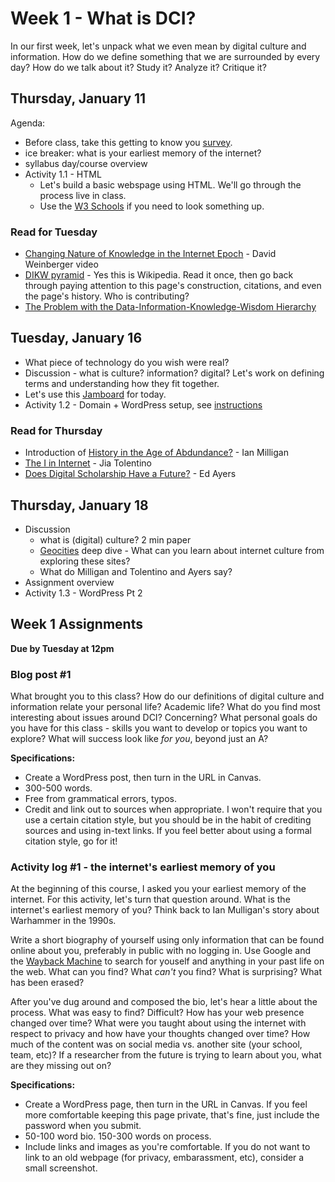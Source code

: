 # Week 1 - What is DCI?

In our first week, let's unpack what we even mean by digital culture and information. How do we define something that we are surrounded by every day? How do we talk about it? Study it? Analyze it? Critique it?


## Thursday, January 11

Agenda:

* Before class, take this getting to know you [survey](https://docs.google.com/forms/d/e/1FAIpQLSdGpO7cQLQTw3sfEPQElA3mAREaTxNF_m6FM3H5X7AP0bSdLQ/viewform?usp=sf_link).
* ice breaker: what is your earliest memory of the internet?
* syllabus day/course overview
* Activity 1.1 - HTML
	* Let's build a basic webspage using HTML. We'll go through the process live in class.
	* Use the [W3 Schools](https://www.w3schools.com/html/) if you need to look something up. 


### Read for Tuesday

* [Changing Nature of Knowledge in the Internet Epoch](https://www.youtube.com/watch?v=Ay7X0XDztRw) - David Weinberger video
* [DIKW pyramid](https://en.wikipedia.org/wiki/DIKW_pyramid) - Yes this is Wikipedia. Read it once, then go back through paying attention to this page's construction, citations, and even the page's history. Who is contributing? 
* [The Problem with the Data-Information-Knowledge-Wisdom Hierarchy](https://hbr.org/2010/02/data-is-to-info-as-info-is-not)


## Tuesday, January 16
* What piece of technology do you wish were real?
* Discussion - what is culture? information? digital? Let's work on defining terms and understanding how they fit together.
* Let's use this [Jamboard](https://jamboard.google.com/d/1AV7FrID30txMpCNaObucWy68Z9bqNhaa3iNYva8NfWo/edit?usp=sharing) for today.
* Activity 1.2 - Domain + WordPress setup, see [instructions](https://mackenziekbrooks.github.io/dci101-f22/domain/#domain-instructions)


### Read for Thursday

* Introduction of [History in the Age of Abdundance?](https://ebookcentral.proquest.com/lib/wlu/reader.action?docID=5732673) - Ian Milligan
* [The I in Internet](https://lab.cccb.org/en/the-i-in-the-internet/) - Jia Tolentino
* [Does Digital Scholarship Have a Future?](https://er.educause.edu/articles/2013/8/does-digital-scholarship-have-a-future) - Ed Ayers


## Thursday, January 18
* Discussion
	* what is (digital) culture? 2 min paper
	* [Geocities](https://geocities.restorativland.org/) deep dive - What can you learn about internet culture from exploring these sites? 
	* What do Milligan and Tolentino and Ayers say?  	 
* Assignment overview 
* Activity 1.3 - WordPress Pt 2


## Week 1 Assignments

**Due by Tuesday at 12pm**

### Blog post #1

What brought you to this class? How do our definitions of digital culture and information relate your personal life? Academic life? What do you find most interesting about issues around DCI? Concerning? What personal goals do you have for this class - skills you want to develop or topics you want to explore? What will success look like *for you*, beyond just an A? 

**Specifications:**

* Create a WordPress post, then turn in the URL in Canvas. 
* 300-500 words.
* Free from grammatical errors, typos. 
* Credit and link out to sources when appropriate. I won't require that you use a certain citation style, but you should be in the habit of crediting sources and using in-text links. If you feel better about using a formal citation style, go for it! 

### Activity log #1 - the internet's earliest memory of you

At the beginning of this course, I asked you your earliest memory of the internet. For this activity, let's turn that question around. What is the internet's earliest memory of you? Think back to Ian Mulligan's story about Warhammer in the 1990s. 

Write a short biography of yourself using only information that can be found online about you, preferably in public with no logging in. Use Google and the [Wayback Machine](https://archive.org/web/) to search for youself and anything in your past life on the web. What can you find? What *can't* you find? What is surprising? What has been erased? 

After you've dug around and composed the bio, let's hear a little about the process. What was easy to find? Difficult? How has your web presence changed over time? What were you taught about using the internet with respect to privacy and how have your thoughts changed over time? How much of the content was on social media vs. another site (your school, team, etc)? If a researcher from the future is trying to learn about you, what are they missing out on? 

**Specifications:** 

* Create a WordPress page, then turn in the URL in Canvas. If you feel more comfortable keeping this page private, that's fine, just include the password when you submit.
* 50-100 word bio. 150-300 words on process. 
* Include links and images as you're comfortable. If you do not want to link to an old webpage (for privacy, embarassment, etc), consider a small screenshot. 
